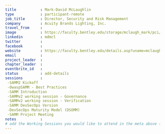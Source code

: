 ```yaml
---
title           : Mark-David McLaughlin
type            : participant-remote
job_title       : Director, Security and Risk Management
company         : Acuity Brands Lighting, Inc.
travel_from     :
image           : https://faculty.bentley.edu/storage/mclaugh_mark/pci/mclaugh_mark-1.jpg
linkedin        : mdmcl
twitter         :
facebook        :
website         : https://faculty.bentley.edu/details.asp?uname=mclaugh_mark
email           :
project_leader  :
chapter_leader  :
eventbrite_id   :
status          : add-details
sessions        :
 -SAMM2 Kickoff
 -OwaspSAMM - Best Practices
 -SAMM Introduction 
 -SAMMv2 working session - Governance
 -SAMMv2 working session - Verification
 -SAMM DevSecOps Version
 -DevSecOps Maturity Model (DSOMM)
 -SAMM Project Meeting
notes           :
# add the Working Sessions you would like to attend in the meta above (use the session's title) e.g. sessions (one per line): -Security Playbooks Diagrams -Hackathon Daily Sessions
---
```


<!-- put more details about participant here -->
